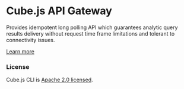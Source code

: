 # Cube.js API Gateway

Provides idempotent long polling API which guarantees analytic query results delivery without request time frame limitations and tolerant to connectivity issues.

[Learn more](https://github.com/cube-js/cube.js#getting-started)

### License

Cube.js CLI is [Apache 2.0 licensed](./LICENSE).